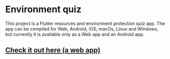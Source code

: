 # Environment quiz

This project is a Flutter resources and environment protection quiz app.
The app can be compiled for Web, Android, iOS, macOs, Linux and Windows, but currently it is available only as a Web app and an Android app.

## [Check it out here (a web app)](vyacheslav.ml)
